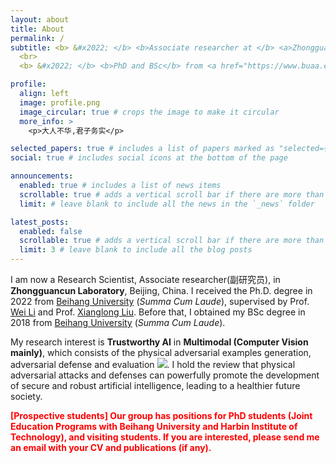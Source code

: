 ```yaml
---
layout: about
title: About
permalink: /
subtitle: <b> &#x2022; </b> <b>Associate researcher at </b> <a>Zhongguancun Laboratory</a> 
  <br>
  <b> &#x2022; </b> <b>PhD and BSc</b> from <a href="https://www.buaa.edu.cn/">Beihang University</a>

profile:
  align: left
  image: profile.png
  image_circular: true # crops the image to make it circular
  more_info: >
    <p>大人不华,君子务实</p>

selected_papers: true # includes a list of papers marked as "selected={true}"
social: true # includes social icons at the bottom of the page

announcements:
  enabled: true # includes a list of news items
  scrollable: true # adds a vertical scroll bar if there are more than 3 news items
  limit: # leave blank to include all the news in the `_news` folder

latest_posts:
  enabled: false
  scrollable: true # adds a vertical scroll bar if there are more than 3 new posts items
  limit: 3 # leave blank to include all the blog posts
---
```


<p> I am now a Research Scientist, Associate researcher(副研究员), in <strong>Zhongguancun Laboratory</strong>, Beijing, China. I received the Ph.D. degree in 2022 from <a href="https://www.buaa.edu.cn/">Beihang University</a> (<i>Summa Cum Laude</i>), supervised by Prof. <a href="https://www.buaa.edu.cn/info/1028/1573.htm">Wei Li</a> and Prof. <a href="https://xlliu-beihang.github.io/">Xianglong Liu</a>. Before that, I obtained my BSc degree in 2018 from <a href="https://www.buaa.edu.cn/">Beihang University</a> (<i>Summa Cum Laude</i>).

<p> My research interest is <strong>Trustworthy AI</strong> in <strong>Multimodal (Computer Vision mainly)</strong>, which consists of the physical adversarial examples generation, adversarial defense and evaluation <a href='https://scholar.google.com/citations?user=RoFr1qcAAAAJ'><img src="https://img.shields.io/badge/scholar-1500+-4285F4?logo=googlescholar&labelColor=beige"></a>. I hold the review that physical adversarial attacks and defenses can powerfully promote the development of secure and robust artificial intelligence, leading to a healthier future society.</p>
                   
<p><span style="color:red"><strong>[Prospective students] Our group has positions for PhD students (Joint Education Programs with Beihang University and Harbin Institute of Technology), and visiting students. If you are interested, please send me an email with your CV and publications (if any).</strong></span></p>
